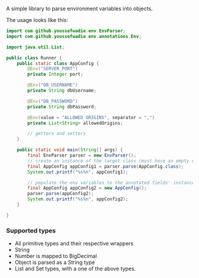 A simple library to parse environment variables into objects.



The usage looks like this:

```java
import com.github.youssefwadie.env.EnvParser;
import com.github.youssefwadie.env.annotations.Env;

import java.util.List;

public class Runner {
    public static class AppConfig {
        @Env("SERVER_PORT")
        private Integer port;

        @Env("DB_USERNAME")
        private String dbUsername;

        @Env("DB_PASSWORD")
        private String dbPassword;

        @Env(value = "ALLOWED_ORIGINS", separator = ",")
        private List<String> allowedOrigins;

        // getters and setters
    }

    public static void main(String[] args) {
        final EnvParser parser = new EnvParser();
        // create an instance of the target class (must have an empty constructor)
        final AppConfig appConfig1 = parser.parse(AppConfig.class);
        System.out.printf("%s%n", appConfig1);

        // populate the env variables to the annotated fields' instance
        final AppConfig appConfig2 = new AppConfig();
        parser.parse(appConfig2);
        System.out.printf("%s%n", appConfig2);
    }

}
```

### Supported types
- All primitive types and their respective wrappers
- String
- Number is mapped to BigDecimal
- Object is parsed as a String type
- List and Set types, with a one of the above types.
